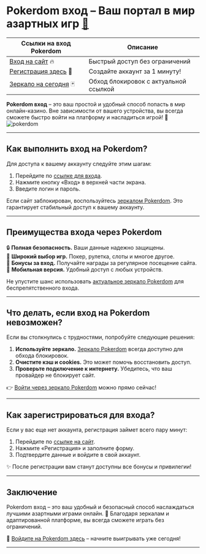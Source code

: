 # Pokerdom вход – Ваш портал в мир азартных игр [🔗](https://brandplay.link/Bxg7SC7H)

| **Ссылки на вход Pokerdom** | **Описание** |
|-----------------------------|--------------|
| [Вход на сайт](https://brandplay.link/Bxg7SC7H) 🔥 | Быстрый доступ без ограничений |
| [Регистрация здесь](https://brandplay.link/Bxg7SC7H) 🎉 | Создайте аккаунт за 1 минуту! |
| [Зеркало на сегодня](https://brandplay.link/Bxg7SC7H) 🃏 | Обход блокировок с актуальной ссылкой |

**Pokerdom вход** – это ваш простой и удобный способ попасть в мир онлайн-казино. Вне зависимости от вашего устройства, вы всегда сможете быстро войти на платформу и насладиться игрой! 🎰
![pokerdom](https://github.com/user-attachments/assets/d56514e8-392d-4d59-b753-e51197fbc92e)

---

## Как выполнить вход на Pokerdom?

Для доступа к вашему аккаунту следуйте этим шагам:  
1. Перейдите по [ссылке для входа](https://brandplay.link/Bxg7SC7H).  
2. Нажмите кнопку «Вход» в верхней части экрана.  
3. Введите логин и пароль.  

Если сайт заблокирован, воспользуйтесь [зеркалом Pokerdom](https://brandplay.link/Bxg7SC7H). Это гарантирует стабильный доступ к вашему аккаунту.  

---

## Преимущества входа через Pokerdom

🔒 **Полная безопасность.** Ваши данные надежно защищены.  
🎲 **Широкий выбор игр.** Покер, рулетка, слоты и многое другое.  
🎁 **Бонусы за вход.** Получайте награды за регулярное посещение сайта.  
📱 **Мобильная версия.** Удобный доступ с любых устройств.  

Не упустите шанс использовать [актуальное зеркало Pokerdom](https://brandplay.link/Bxg7SC7H) для беспрепятственного входа.  

---

## Что делать, если вход на Pokerdom невозможен?

Если вы столкнулись с трудностями, попробуйте следующие решения:  
1. **Используйте зеркало.** [Зеркало Pokerdom](https://brandplay.link/Bxg7SC7H) всегда доступно для обхода блокировок.  
2. **Очистите кэш и cookies.** Это может помочь восстановить доступ.  
3. **Проверьте подключение к интернету.** Убедитесь, что ваш провайдер не блокирует сайт.  

👉 [Войти через зеркало Pokerdom](https://brandplay.link/Bxg7SC7H) можно прямо сейчас!  

---

## Как зарегистрироваться для входа?

Если у вас еще нет аккаунта, регистрация займет всего пару минут:  
1. Перейдите по [ссылке на сайт](https://brandplay.link/Bxg7SC7H).  
2. Нажмите «Регистрация» и заполните форму.  
3. Подтвердите данные и войдите в свой аккаунт.  

✨ После регистрации вам станут доступны все бонусы и привилегии!  

---

## Заключение

Pokerdom вход – это ваш удобный и безопасный способ наслаждаться лучшими азартными играми онлайн. 🎰 Благодаря зеркалам и адаптированной платформе, вы всегда сможете играть без ограничений.  

🔗 [Войдите на Pokerdom здесь](https://brandplay.link/Bxg7SC7H) – начните выигрывать уже сегодня!  

---

